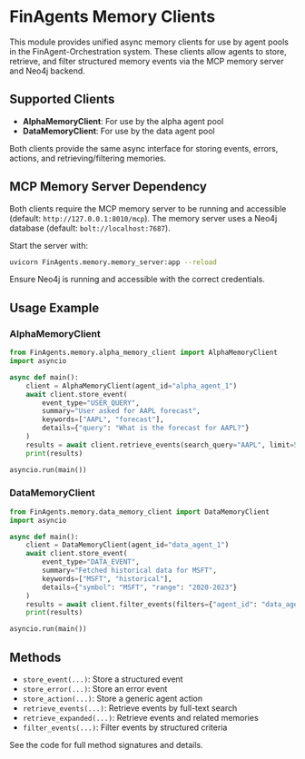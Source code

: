 # FinAgents Memory Clients

This module provides unified async memory clients for use by agent pools in the FinAgent-Orchestration system. These clients allow agents to store, retrieve, and filter structured memory events via the MCP memory server and Neo4j backend.

## Supported Clients

- **AlphaMemoryClient**: For use by the alpha agent pool
- **DataMemoryClient**: For use by the data agent pool

Both clients provide the same async interface for storing events, errors, actions, and retrieving/filtering memories.

## MCP Memory Server Dependency

Both clients require the MCP memory server to be running and accessible (default: `http://127.0.0.1:8010/mcp`). The memory server uses a Neo4j database (default: `bolt://localhost:7687`).

Start the server with:

```sh
uvicorn FinAgents.memory.memory_server:app --reload
```

Ensure Neo4j is running and accessible with the correct credentials.

## Usage Example

### AlphaMemoryClient
```python
from FinAgents.memory.alpha_memory_client import AlphaMemoryClient
import asyncio

async def main():
    client = AlphaMemoryClient(agent_id="alpha_agent_1")
    await client.store_event(
        event_type="USER_QUERY",
        summary="User asked for AAPL forecast",
        keywords=["AAPL", "forecast"],
        details={"query": "What is the forecast for AAPL?"}
    )
    results = await client.retrieve_events(search_query="AAPL", limit=5)
    print(results)

asyncio.run(main())
```

### DataMemoryClient
```python
from FinAgents.memory.data_memory_client import DataMemoryClient
import asyncio

async def main():
    client = DataMemoryClient(agent_id="data_agent_1")
    await client.store_event(
        event_type="DATA_EVENT",
        summary="Fetched historical data for MSFT",
        keywords=["MSFT", "historical"],
        details={"symbol": "MSFT", "range": "2020-2023"}
    )
    results = await client.filter_events(filters={"agent_id": "data_agent_1"}, limit=10)
    print(results)

asyncio.run(main())
```

## Methods
- `store_event(...)`: Store a structured event
- `store_error(...)`: Store an error event
- `store_action(...)`: Store a generic agent action
- `retrieve_events(...)`: Retrieve events by full-text search
- `retrieve_expanded(...)`: Retrieve events and related memories
- `filter_events(...)`: Filter events by structured criteria

See the code for full method signatures and details. 